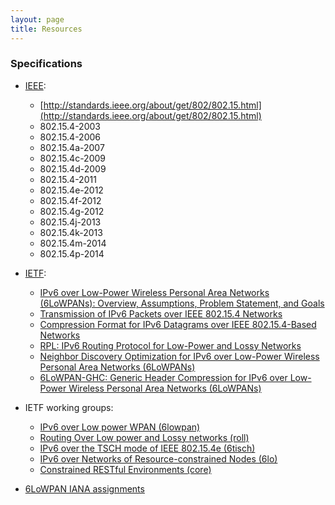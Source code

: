 ```yaml
---
layout: page
title: Resources
---
```

### Specifications
* [IEEE](http://www.ieee802.org/15/pub/TG4.html):

    * [http://standards.ieee.org/about/get/802/802.15.html](http://standards.ieee.org/about/get/802/802.15.html)
    * 802.15.4-2003
    * 802.15.4-2006
    * 802.15.4a-2007
    * 802.15.4c-2009
    * 802.15.4d-2009
    * 802.15.4-2011
    * 802.15.4e-2012
    * 802.15.4f-2012
    * 802.15.4g-2012
    * 802.15.4j-2013
    * 802.15.4k-2013
    * 802.15.4m-2014
    * 802.15.4p-2014

* [IETF](https://www.ietf.org/):

    * [IPv6 over Low-Power Wireless Personal Area Networks (6LoWPANs): Overview, Assumptions, Problem Statement, and Goals](http://tools.ietf.org/html/rfc4919)
    * [Transmission of IPv6 Packets over IEEE 802.15.4 Networks](http://tools.ietf.org/html/rfc4944)
    * [Compression Format for IPv6 Datagrams over IEEE 802.15.4-Based Networks](http://tools.ietf.org/html/rfc6282)
    * [RPL: IPv6 Routing Protocol for Low-Power and Lossy Networks](http://tools.ietf.org/html/rfc6550)
    * [Neighbor Discovery Optimization for IPv6 over Low-Power Wireless Personal Area Networks (6LoWPANs)](http://tools.ietf.org/html/rfc6775)
    * [6LoWPAN-GHC: Generic Header Compression for IPv6 over Low-Power Wireless Personal Area Networks (6LoWPANs)](http://tools.ietf.org/html/rfc7400)

* IETF working groups:

    * [IPv6 over Low power WPAN (6lowpan)](http://datatracker.ietf.org/wg/6lowpan/documents/)
    * [Routing Over Low power and Lossy networks (roll)](http://datatracker.ietf.org/wg/roll/documents/)
    * [IPv6 over the TSCH mode of IEEE 802.15.4e (6tisch)](http://datatracker.ietf.org/wg/6tisch/documents/)
    * [IPv6 over Networks of Resource-constrained Nodes (6lo)](http://datatracker.ietf.org/wg/6lo/documents/)
    * [Constrained RESTful Environments (core)](http://datatracker.ietf.org/wg/core/documents/)

* [6LoWPAN IANA assignments](https://www.iana.org/assignments/_6lowpan-parameters/_6lowpan-parameters.xhtml)
